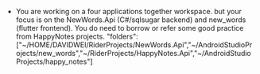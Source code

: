 - You are working on a four applications together workspace. but your focus is on the NewWords.Api (C#/sqlsugar backend) and new_words (flutter frontend). You do need to borrow or refer some good practice from HappyNotes projects.
"folders": ["~/HOME/DAVIDWEI/RiderProjects/NewWords.Api","~/AndroidStudioProjects/new_words","~/RiderProjects/HappyNotes.Api","~/AndroidStudioProjects/happy_notes"]

